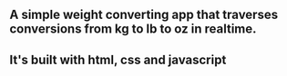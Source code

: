 ## A simple weight converting app that traverses conversions from kg to lb to oz in realtime.

## It's built with html, css and javascript